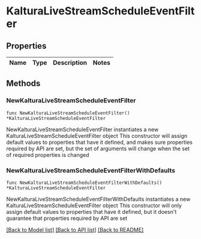 # KalturaLiveStreamScheduleEventFilter

## Properties

Name | Type | Description | Notes
------------ | ------------- | ------------- | -------------

## Methods

### NewKalturaLiveStreamScheduleEventFilter

`func NewKalturaLiveStreamScheduleEventFilter() *KalturaLiveStreamScheduleEventFilter`

NewKalturaLiveStreamScheduleEventFilter instantiates a new KalturaLiveStreamScheduleEventFilter object
This constructor will assign default values to properties that have it defined,
and makes sure properties required by API are set, but the set of arguments
will change when the set of required properties is changed

### NewKalturaLiveStreamScheduleEventFilterWithDefaults

`func NewKalturaLiveStreamScheduleEventFilterWithDefaults() *KalturaLiveStreamScheduleEventFilter`

NewKalturaLiveStreamScheduleEventFilterWithDefaults instantiates a new KalturaLiveStreamScheduleEventFilter object
This constructor will only assign default values to properties that have it defined,
but it doesn't guarantee that properties required by API are set


[[Back to Model list]](../README.md#documentation-for-models) [[Back to API list]](../README.md#documentation-for-api-endpoints) [[Back to README]](../README.md)


